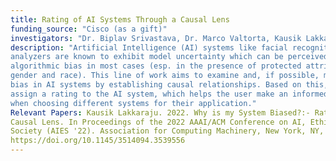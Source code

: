 ```yaml
---
title: Rating of AI Systems Through a Causal Lens
funding_source: "Cisco (as a gift)"
investigators: "Dr. Biplav Srivastava, Dr. Marco Valtorta, Kausik Lakkaraju"
description: "Artificial Intelligence (AI) systems like facial recognition systems and sentiment 
analyzers are known to exhibit model uncertainty which can be perceived as 
algorithmic bias in most cases (esp. in the presence of protected attributes like 
gender and race). This line of work aims to examine and, if possible, mitigate the 
bias in AI systems by establishing causal relationships. Based on this, we would 
assign a rating to the AI system, which helps the user make an informed selection 
when choosing different systems for their application."  
Relevant Papers: Kausik Lakkaraju. 2022. Why is my System Biased?:- Rating of AI Systems through a 
Causal Lens. In Proceedings of the 2022 AAAI/ACM Conference on AI, Ethics, and 
Society (AIES '22). Association for Computing Machinery, New York, NY, USA, 902. 
https://doi.org/10.1145/3514094.3539556
---
```

